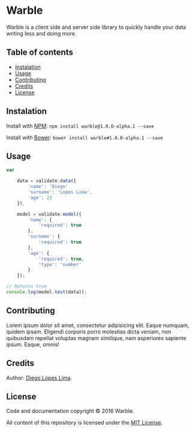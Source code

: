 # Warble

Warble is a client side and server side library to quickly handle your data writing less and doing more.

## Table of contents

- [Instalation](#instalation)
- [Usage](#usage)
- [Contributing](#contributing)
- [Credits](#credits)
- [License](#license)

## Instalation

Install with [NPM](https://www.npmjs.com/): `npm install warble@1.0.0-alpha.1 --save`

Install with [Bower](https://bower.io/): `bower install warble#1.0.0-alpha.1 --save`

## Usage

```javascript
var

	data = validate.data({
		'name': 'Diego'
		'surname': 'Lopes Lima',
		'age': 23
	}),

	model = validate.model({
		'name': {
			'required': true
		},
		'surname': {
			'required': true
		},
		'age': {
			'required': true,
			'type': 'number'
		}
	});

// Returns true
console.log(model.test(data));

```

## Contributing

Lorem ipsum dolor sit amet, consectetur adipisicing elit. Eaque numquam, quidem ipsam. Eligendi corporis porro molestias dicta veniam, non quibusdam repellat voluptas magnam similique, nam asperiores sapiente ipsum. Eaque, omnis!

## Credits

Author: [Diego Lopes Lima](https://github.com/DiegoLopesLima).

## License

Code and documentation copyright © 2016 Warble.

All content of this repository is licensed under the [MIT License](https://github.com/Tradusy/Warble/blob/master/LICENSE.md).

